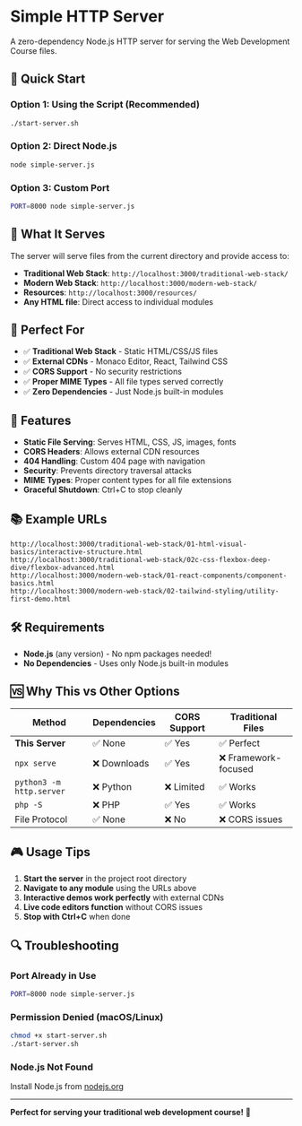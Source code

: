 # Simple HTTP Server

A zero-dependency Node.js HTTP server for serving the Web Development Course files.

## 🚀 Quick Start

### Option 1: Using the Script (Recommended)

```bash
./start-server.sh
```

### Option 2: Direct Node.js

```bash
node simple-server.js
```

### Option 3: Custom Port

```bash
PORT=8000 node simple-server.js
```

## 📁 What It Serves

The server will serve files from the current directory and provide access to:

- **Traditional Web Stack**: `http://localhost:3000/traditional-web-stack/`
- **Modern Web Stack**: `http://localhost:3000/modern-web-stack/`
- **Resources**: `http://localhost:3000/resources/`
- **Any HTML file**: Direct access to individual modules

## 🎯 Perfect For

- ✅ **Traditional Web Stack** - Static HTML/CSS/JS files
- ✅ **External CDNs** - Monaco Editor, React, Tailwind CSS
- ✅ **CORS Support** - No security restrictions
- ✅ **Proper MIME Types** - All file types served correctly
- ✅ **Zero Dependencies** - Just Node.js built-in modules

## 🔧 Features

- **Static File Serving**: Serves HTML, CSS, JS, images, fonts
- **CORS Headers**: Allows external CDN resources
- **404 Handling**: Custom 404 page with navigation
- **Security**: Prevents directory traversal attacks
- **MIME Types**: Proper content types for all file extensions
- **Graceful Shutdown**: Ctrl+C to stop cleanly

## 📚 Example URLs

```
http://localhost:3000/traditional-web-stack/01-html-visual-basics/interactive-structure.html
http://localhost:3000/traditional-web-stack/02c-css-flexbox-deep-dive/flexbox-advanced.html
http://localhost:3000/modern-web-stack/01-react-components/component-basics.html
http://localhost:3000/modern-web-stack/02-tailwind-styling/utility-first-demo.html
```

## 🛠️ Requirements

- **Node.js** (any version) - No npm packages needed!
- **No Dependencies** - Uses only Node.js built-in modules

## 🆚 Why This vs Other Options

| Method                   | Dependencies | CORS Support | Traditional Files    |
| ------------------------ | ------------ | ------------ | -------------------- |
| **This Server**          | ✅ None      | ✅ Yes       | ✅ Perfect           |
| `npx serve`              | ❌ Downloads | ✅ Yes       | ❌ Framework-focused |
| `python3 -m http.server` | ❌ Python    | ❌ Limited   | ✅ Works             |
| `php -S`                 | ❌ PHP       | ✅ Yes       | ✅ Works             |
| File Protocol            | ✅ None      | ❌ No        | ❌ CORS issues       |

## 🎮 Usage Tips

1. **Start the server** in the project root directory
2. **Navigate to any module** using the URLs above
3. **Interactive demos work perfectly** with external CDNs
4. **Live code editors function** without CORS issues
5. **Stop with Ctrl+C** when done

## 🔍 Troubleshooting

### Port Already in Use

```bash
PORT=8000 node simple-server.js
```

### Permission Denied (macOS/Linux)

```bash
chmod +x start-server.sh
./start-server.sh
```

### Node.js Not Found

Install Node.js from [nodejs.org](https://nodejs.org/)

---

**Perfect for serving your traditional web development course!** 🎯

